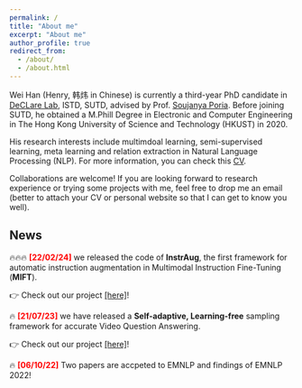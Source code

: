 ```yaml
---
permalink: /
title: "About me"
excerpt: "About me"
author_profile: true
redirect_from: 
  - /about/
  - /about.html
---
```


Wei Han (Henry, 韩炜 in Chinese) is currently a third-year PhD candidate in [DeCLare Lab](https://declare-lab.net/), ISTD, SUTD, advised by Prof. [Soujanya Poria](https://sporia.info/). Before joining SUTD, he obtained a M.Phill Degree in Electronic and Computer Engineering in The Hong Kong University of Science and Technology (HKUST) in 2020.

His research interests include multimdoal learning, semi-supervised learning, meta learning and relation extraction in Natural Language Processing (NLP). For more information, you can check this [CV](https://Clement25.github.io/files/CV.pdf).

Collaborations are welcome! If you are looking forward to research experience or trying some projects with me, feel free to drop me an email (better to attach your CV or personal website so that I can get to know you well). 

## News
🔥🔥🔥 <span style="color:red"> **[22/02/24]** </span> we released the code of **InstrAug**, the first framework for automatic instruction augmentation in Multimodal Instruction Fine-Tuning (**MIFT**).

👉 Check out our project [[here]](https://github.com/declare-lab/InstrAug)!

🔥 <span style="color:red"> **[21/07/23]** </span> we have released a **Self-adaptive, Learning-free** sampling framework for accurate Video Question Answering.

👉 Check out our project [[here]](https://github.com/declare-lab/vqa-sampling)!

🔥 <span style="color:red"> **[06/10/22]** </span> Two papers are accpeted to EMNLP and findings of EMNLP 2022!

